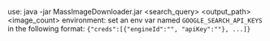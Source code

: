 use: java -jar MassImageDownloader.jar <search_query> <output_path> <image_count>
environment: set an env var named `GOOGLE_SEARCH_API_KEYS` in the following format: `{"creds":[{"engineId":"", "apiKey":""}, ...]}`

